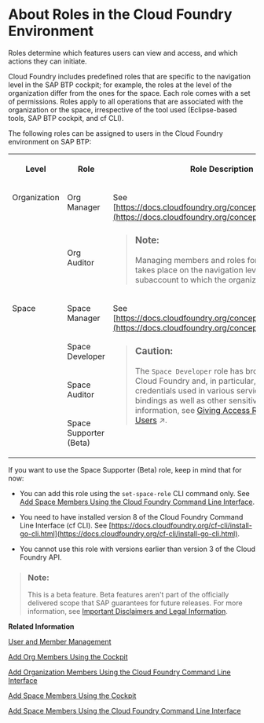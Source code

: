 <!-- loio09076385086b4da3bd1808d5ef572862 -->

# About Roles in the Cloud Foundry Environment

Roles determine which features users can view and access, and which actions they can initiate.

Cloud Foundry includes predefined roles that are specific to the navigation level in the SAP BTP cockpit; for example, the roles at the level of the organization differ from the ones for the space. Each role comes with a set of permissions. Roles apply to all operations that are associated with the organization or the space, irrespective of the tool used \(Eclipse-based tools, SAP BTP cockpit, and cf CLI\).

The following roles can be assigned to users in the Cloud Foundry environment on SAP BTP:


<table>
<tr>
<th valign="top">

Level



</th>
<th valign="top">

Role



</th>
<th valign="top">

Role Description



</th>
</tr>
<tr>
<td valign="top" rowspan="2">

Organization



</td>
<td valign="top">

Org Manager



</td>
<td valign="top" rowspan="2">

See [https://docs.cloudfoundry.org/concepts/roles.html\#orgs](https://docs.cloudfoundry.org/concepts/roles.html#orgs).

> ### Note:  
> Managing members and roles for an organization takes place on the navigation level of the subaccount to which the organization is assigned.



</td>
</tr>
<tr>
<td valign="top">

Org Auditor



</td>
</tr>
<tr>
<td valign="top" rowspan="4">

Space



</td>
<td valign="top">

Space Manager



</td>
<td valign="top" rowspan="4">

See [https://docs.cloudfoundry.org/concepts/roles.html\#orgs](https://docs.cloudfoundry.org/concepts/roles.html#orgs).

> ### Caution:  
> The `Space Developer` role has broad rights within Cloud Foundry and, in particular, has access to the credentials used in various services and app bindings as well as other sensitive data. For more information, see [Giving Access Rights to Platform Users](https://help.sap.com/viewer/df50977d8bfa4c9a8a063ddb37113c43/Cloud/en-US/a03d08e4038b46d480c410395593bbd2.html "If you&apos;ve set up a staged development environment using different subaccounts or spaces, such as for development, testing, and production, we recommend that you grant the Cloud Development Team access to development subaccounts and spaces, but that you grant only the Cloud Administration Team access to the testing and production subaccounts or spaces.") :arrow_upper_right:.



</td>
</tr>
<tr>
<td valign="top">

Space Developer



</td>
</tr>
<tr>
<td valign="top">

Space Auditor



</td>
</tr>
<tr>
<td valign="top">

Space Supporter \(Beta\)



</td>
</tr>
</table>

If you want to use the Space Supporter \(Beta\) role, keep in mind that for now:

-   You can add this role using the `set-space-role` CLI command only. See [Add Space Members Using the Cloud Foundry Command Line Interface](add-space-members-using-the-cloud-foundry-command-line-interface-d23ea8b.md).

-   You need to have installed version 8 of the Cloud Foundry Command Line Interface \(cf CLI\). See [https://docs.cloudfoundry.org/cf-cli/install-go-cli.html](https://docs.cloudfoundry.org/cf-cli/install-go-cli.html).

-   You cannot use this role with versions earlier than version 3 of the Cloud Foundry API.


> ### Note:  
> This is a beta feature. Beta features aren't part of the officially delivered scope that SAP guarantees for future releases. For more information, see [Important Disclaimers and Legal Information](https://help.sap.com/viewer/disclaimer).

**Related Information**  


[User and Member Management](../10-concepts/user-and-member-management-cc1c676.md "On SAP BTP, member management happens at all levels from global account to environment, while user management is done for business applications.")

[Add Org Members Using the Cockpit](add-org-members-using-the-cockpit-a4eeaf1.md "Add users as org members and assign roles to grant the users access to information, such as user and quota information in a Cloud Foundry org.")

[Add Organization Members Using the Cloud Foundry Command Line Interface](add-organization-members-using-the-cloud-foundry-command-line-interface-1422a5d.md "You can use the Cloud Foundry Command Line Interface (cf CLI) to add organization members and assign roles to them.")

[Add Space Members Using the Cockpit](add-space-members-using-the-cockpit-81d0b4d.md "You can add space members and assign roles to them at the space level in the cockpit.")

[Add Space Members Using the Cloud Foundry Command Line Interface](add-space-members-using-the-cloud-foundry-command-line-interface-d23ea8b.md "You can use the Cloud Foundry Command Line Interface (cf CLI) to add space members and assign roles to them.")

